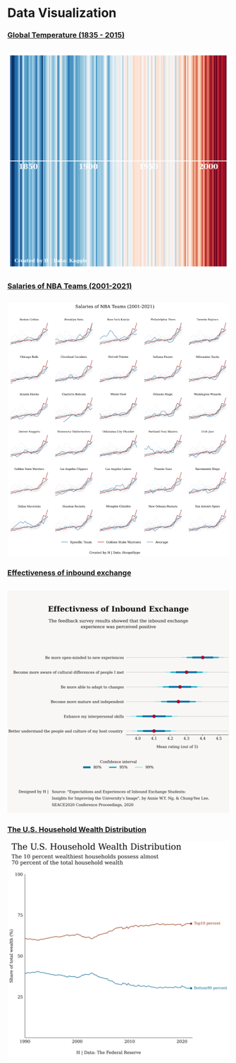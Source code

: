 # Data Visualization

### [Global Temperature (1835 - 2015)](https://github.com/hckkiu/data-viz/tree/main/temperature)
[![](temperature/temperature.png)](https://github.com/hckkiu/data-viz/tree/main/temperature)
---

### [Salaries of NBA Teams (2001-2021)](https://github.com/hckkiu/data-viz/tree/main/nba)
[![](nba/nba.png)](https://github.com/hckkiu/data-viz/tree/main/nba)
---

### [Effectiveness of inbound exchange](https://github.com/hckkiu/data-viz/tree/main/exchange)
[![](exchange/exchange.png)](https://github.com/hckkiu/data-viz/tree/main/exchange)
---

### [The U.S. Household Wealth Distribution](https://github.com/hckkiu/data-viz/tree/main/wealth)
[![](wealth/wealth.png)](https://github.com/hckkiu/data-viz/tree/main/wealth)
